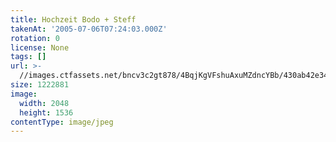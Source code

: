 ```yaml
---
title: Hochzeit Bodo + Steff
takenAt: '2005-07-06T07:24:03.000Z'
rotation: 0
license: None
tags: []
url: >-
  //images.ctfassets.net/bncv3c2gt878/4BqjKgVFshuAxuMZdncYBb/430ab42e344f6d712c8ce198501b25e0/hochzeit-bodo--steff_4559741011_o
size: 1222881
image:
  width: 2048
  height: 1536
contentType: image/jpeg
---
```


